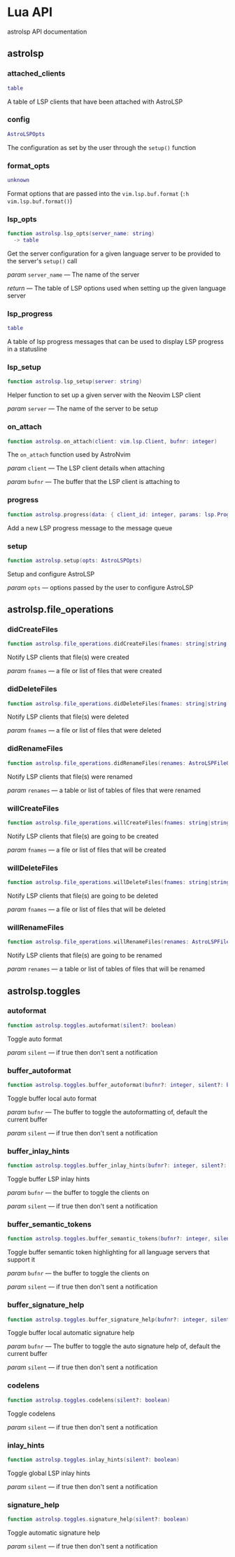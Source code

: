 # Lua API

astrolsp API documentation

## astrolsp

### attached_clients


```lua
table
```

 A table of LSP clients that have been attached with AstroLSP

### config


```lua
AstroLSPOpts
```

 The configuration as set by the user through the `setup()` function

### format_opts


```lua
unknown
```

 Format options that are passed into the `vim.lsp.buf.format` (`:h vim.lsp.buf.format()`)

### lsp_opts


```lua
function astrolsp.lsp_opts(server_name: string)
  -> table
```

 Get the server configuration for a given language server to be provided to the server's `setup()` call

*param* `server_name` — The name of the server

*return* — The table of LSP options used when setting up the given language server

### lsp_progress


```lua
table
```

 A table of lsp progress messages that can be used to display LSP progress in a statusline

### lsp_setup


```lua
function astrolsp.lsp_setup(server: string)
```

 Helper function to set up a given server with the Neovim LSP client

*param* `server` — The name of the server to be setup

### on_attach


```lua
function astrolsp.on_attach(client: vim.lsp.Client, bufnr: integer)
```

 The `on_attach` function used by AstroNvim

*param* `client` — The LSP client details when attaching

*param* `bufnr` — The buffer that the LSP client is attaching to

### progress


```lua
function astrolsp.progress(data: { client_id: integer, params: lsp.ProgressParams })
```

 Add a new LSP progress message to the message queue

### setup


```lua
function astrolsp.setup(opts: AstroLSPOpts)
```

 Setup and configure AstroLSP

*param* `opts` — options passed by the user to configure AstroLSP


## astrolsp.file_operations

### didCreateFiles


```lua
function astrolsp.file_operations.didCreateFiles(fnames: string|string[])
```

 Notify LSP clients that file(s) were created

*param* `fnames` — a file or list of files that were created

### didDeleteFiles


```lua
function astrolsp.file_operations.didDeleteFiles(fnames: string|string[])
```

 Notify LSP clients that file(s) were deleted

*param* `fnames` — a file or list of files that were deleted

### didRenameFiles


```lua
function astrolsp.file_operations.didRenameFiles(renames: AstroLSPFileOperationsRename|AstroLSPFileOperationsRename[])
```

 Notify LSP clients that file(s) were renamed

*param* `renames` — a table or list of tables of files that were renamed

### willCreateFiles


```lua
function astrolsp.file_operations.willCreateFiles(fnames: string|string[])
```

 Notify LSP clients that file(s) are going to be created

*param* `fnames` — a file or list of files that will be created

### willDeleteFiles


```lua
function astrolsp.file_operations.willDeleteFiles(fnames: string|string[])
```

 Notify LSP clients that file(s) are going to be deleted

*param* `fnames` — a file or list of files that will be deleted

### willRenameFiles


```lua
function astrolsp.file_operations.willRenameFiles(renames: AstroLSPFileOperationsRename|AstroLSPFileOperationsRename[])
```

 Notify LSP clients that file(s) are going to be renamed

*param* `renames` — a table or list of tables of files that will be renamed


## astrolsp.toggles

### autoformat


```lua
function astrolsp.toggles.autoformat(silent?: boolean)
```

 Toggle auto format

*param* `silent` — if true then don't sent a notification

### buffer_autoformat


```lua
function astrolsp.toggles.buffer_autoformat(bufnr?: integer, silent?: boolean)
```

 Toggle buffer local auto format

*param* `bufnr` — The buffer to toggle the autoformatting of, default the current buffer

*param* `silent` — if true then don't sent a notification

### buffer_inlay_hints


```lua
function astrolsp.toggles.buffer_inlay_hints(bufnr?: integer, silent?: boolean)
```

 Toggle buffer LSP inlay hints

*param* `bufnr` — the buffer to toggle the clients on

*param* `silent` — if true then don't sent a notification

### buffer_semantic_tokens


```lua
function astrolsp.toggles.buffer_semantic_tokens(bufnr?: integer, silent?: boolean)
```

 Toggle buffer semantic token highlighting for all language servers that support it

*param* `bufnr` — the buffer to toggle the clients on

*param* `silent` — if true then don't sent a notification

### buffer_signature_help


```lua
function astrolsp.toggles.buffer_signature_help(bufnr?: integer, silent?: boolean)
```

 Toggle buffer local automatic signature help

*param* `bufnr` — The buffer to toggle the auto signature help of, default the current buffer

*param* `silent` — if true then don't sent a notification

### codelens


```lua
function astrolsp.toggles.codelens(silent?: boolean)
```

 Toggle codelens

*param* `silent` — if true then don't sent a notification

### inlay_hints


```lua
function astrolsp.toggles.inlay_hints(silent?: boolean)
```

 Toggle global LSP inlay hints

*param* `silent` — if true then don't sent a notification

### signature_help


```lua
function astrolsp.toggles.signature_help(silent?: boolean)
```

 Toggle automatic signature help

*param* `silent` — if true then don't sent a notification


